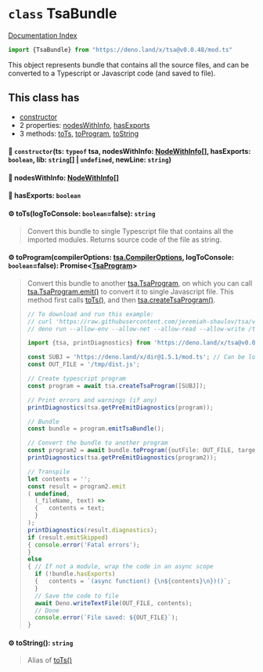 # `class` TsaBundle

[Documentation Index](../README.md)

```ts
import {TsaBundle} from "https://deno.land/x/tsa@v0.0.48/mod.ts"
```

This object represents bundle that contains all the source files, and can be converted to a Typescript or Javascript code (and saved to file).

## This class has

- [constructor](#-constructorts-typeof-tsa-nodeswithinfo-nodewithinfo-hasexports-boolean-lib-string--undefined-newline-string)
- 2 properties:
[nodesWithInfo](#-nodeswithinfo-nodewithinfo),
[hasExports](#-hasexports-boolean)
- 3 methods:
[toTs](#-totslogtoconsole-booleanfalse-string),
[toProgram](#-toprogramcompileroptions-tsacompileroptions-logtoconsole-booleanfalse-promisetsaprogram),
[toString](#-tostring-string)


#### 🔧 `constructor`(ts: `typeof` tsa, nodesWithInfo: [NodeWithInfo](../type.NodeWithInfo/README.md)\[], hasExports: `boolean`, lib: `string`\[] | `undefined`, newLine: `string`)



#### 📄 nodesWithInfo: [NodeWithInfo](../type.NodeWithInfo/README.md)\[]



#### 📄 hasExports: `boolean`



#### ⚙ toTs(logToConsole: `boolean`=false): `string`

> Convert this bundle to single Typescript file that contains all the imported modules.
> Returns source code of the file as string.



#### ⚙ toProgram(compilerOptions: [tsa.CompilerOptions](../interface.CompilerOptions/README.md), logToConsole: `boolean`=false): Promise\<[TsaProgram](../interface.TsaProgram/README.md)>

> Convert this bundle to another
> [tsa.TsaProgram](../interface.TsaProgram/README.md), on which you can call [tsa.TsaProgram.emit()](../interface.Program/README.md#-emittargetsourcefile-sourcefile-writefile-writefilecallback-cancellationtoken-cancellationtoken-emitonlydtsfiles-boolean-customtransformers-customtransformers-emitresult) to convert it to single Javascript file.
> This method first calls [toTs()](../class.TsaBundle/README.md#-totslogtoconsole-booleanfalse-string), and then [tsa.createTsaProgram()](../function.createTsaProgram/README.md).
> 
> ```ts
> // To download and run this example:
> // curl 'https://raw.githubusercontent.com/jeremiah-shaulov/tsa/v0.0.48/generated-doc/class.TsaBundle/README.md' | perl -ne '$y=$1 if /^```(.)?/;  print $_ if $y&&$m;  $m=$y&&($m||m~<example-n53o>~)' > /tmp/example-n53o.ts
> // deno run --allow-env --allow-net --allow-read --allow-write /tmp/example-n53o.ts
> 
> import {tsa, printDiagnostics} from 'https://deno.land/x/tsa@v0.0.48/mod.ts';
> 
> const SUBJ = 'https://deno.land/x/dir@1.5.1/mod.ts'; // Can be local file (`file:///...`)
> const OUT_FILE = '/tmp/dist.js';
> 
> // Create typescript program
> const program = await tsa.createTsaProgram([SUBJ]);
> 
> // Print errors and warnings (if any)
> printDiagnostics(tsa.getPreEmitDiagnostics(program));
> 
> // Bundle
> const bundle = program.emitTsaBundle();
> 
> // Convert the bundle to another program
> const program2 = await bundle.toProgram({outFile: OUT_FILE, target: tsa.ScriptTarget.ESNext});
> printDiagnostics(tsa.getPreEmitDiagnostics(program2));
> 
> // Transpile
> let contents = '';
> const result = program2.emit
> (	undefined,
> 	(_fileName, text) =>
> 	{	contents = text;
> 	}
> );
> printDiagnostics(result.diagnostics);
> if (result.emitSkipped)
> {	console.error('Fatal errors');
> }
> else
> {	// If not a module, wrap the code in an async scope
> 	if (!bundle.hasExports)
> 	{	contents = `(async function() {\n${contents}\n})()`;
> 	}
> 	// Save the code to file
> 	await Deno.writeTextFile(OUT_FILE, contents);
> 	// Done
> 	console.error(`File saved: ${OUT_FILE}`);
> }
> ```



#### ⚙ toString(): `string`

> Alias of
> [toTs()](../class.TsaBundle/README.md#-totslogtoconsole-booleanfalse-string)




